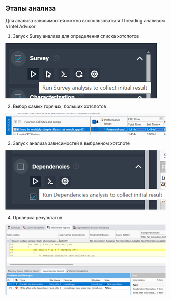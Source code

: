 ## Этапы анализа

Для анализа зависимостей можно воспользоваться Threading анализом в Intel Advisor

1) Запуск Surey анализа для определения списка хотспотов
   
![](../docs/Pasted%20image%2020250302104458.png)
   
2) Выбор самых горячих, больших хотспотов

![](../docs/Pasted%20image%2020250302104557.png)
   
3) Запуск анализа зависимостей в выбранном хотспоте

![](../docs/Pasted%20image%2020250302104710.png)
   
4) Проверка результатов

![](../docs/Pasted%20image%2020250302104743.png)